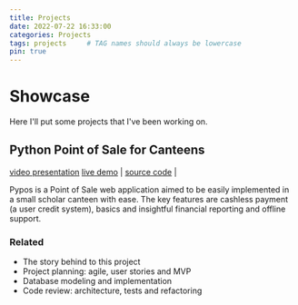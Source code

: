 ```yaml
---
title: Projects
date: 2022-07-22 16:33:00
categories: Projects
tags: projects     # TAG names should always be lowercase
pin: true
---
```

# Showcase

Here I'll put some projects that I've been working on.

## Python Point of Sale for Canteens

[video presentation](https://youtu.be/jJ_M1ueIH9g)
[live demo](http://pypos-env.eba-vnvdpu3c.us-west-2.elasticbeanstalk.com/) | 
[source code](https://github.com/pedro-psb/pypos-canteen) | 

Pypos is a Point of Sale web application aimed to be easily implemented in a small scholar canteen with ease. The key features are cashless payment (a user credit system), basics and insightful financial reporting and offline support.

### Related

* The story behind to this project
* Project planning: agile, user stories and MVP
* Database modeling and implementation
* Code review: architecture, tests and refactoring
